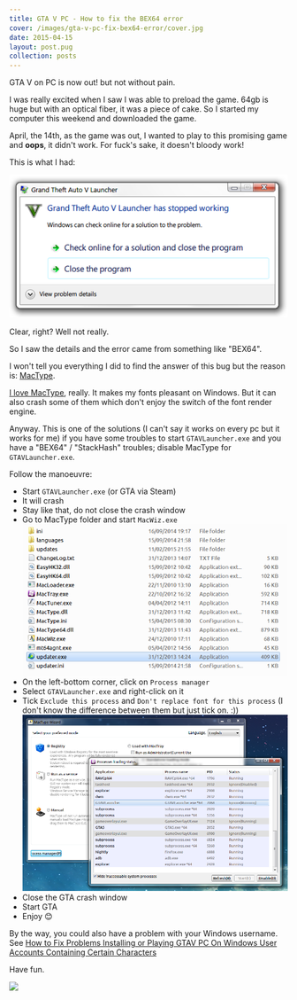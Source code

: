 ```yaml
---
title: GTA V PC - How to fix the BEX64 error
cover: /images/gta-v-pc-fix-bex64-error/cover.jpg
date: 2015-04-15
layout: post.pug
collection: posts
---
```


GTA V on PC is now out! but not without pain.

I was really excited when I saw I was able to preload the game. 64gb is huge but with an optical fiber, it was a piece of cake. So I started my computer this weekend and downloaded the game.

April, the 14th, as the game was out, I wanted to play to this promising game and **oops**, it didn't work. For fuck's sake, it doesn't bloody work!

This is what I had:

[![](/images/gta-v-pc-fix-bex64-error/bug.png)](/images/gta-v-pc-fix-bex64-error/bug.png)

Clear, right? Well not really.

So I saw the details and the error came from something like "BEX64".

I won't tell you everything I did to find the answer of this bug but the reason is: [MacType](https://code.google.com/p/mactype/).

[I love MacType](http://diary.kud.io/la-bonne-fonte-de-caract-res-sous-windows/), really. It makes my fonts pleasant on Windows. But it can also crash some of them which don't enjoy the switch of the font render engine.

Anyway. This is one of the solutions (I can't say it works on every pc but it works for me) if you have some troubles to start `GTAVLauncher.exe` and you have a "BEX64" / "StackHash" troubles; disable MacType for `GTAVLauncher.exe`.

Follow the manoeuvre:

- Start `GTAVLauncher.exe` (or GTA via Steam)
- It will crash
- Stay like that, do not close the crash window
- Go to MacType folder and start `MacWiz.exe`
[![](/images/gta-v-pc-fix-bex64-error/mactype.png)](/images/gta-v-pc-fix-bex64-error/mactype.png)
- On the left-bottom corner, click on `Process manager`
- Select `GTAVLauncher.exe` and right-click on it
- Tick `Exclude this process` and `Don't replace font for this process` (I don't know the difference between them but just tick on. :))
[![](/images/gta-v-pc-fix-bex64-error/disable-gta-launcher.png)](/images/gta-v-pc-fix-bex64-error/disable-gta-launcher.png)
- Close the GTA crash window
- Start GTA
- Enjoy 😊

By the way, you could also have a problem with your Windows username. See [How to Fix Problems Installing or Playing GTAV PC On Windows User Accounts Containing Certain Characters](https://support.rockstargames.com/hc/en-us/articles/204772198)

Have fun.

[![](http://media.giphy.com/media/Pp0P0yUpqwukM/giphy.gif)](http://media.giphy.com/media/Pp0P0yUpqwukM/giphy.gif)


